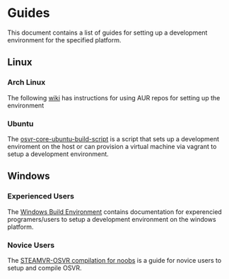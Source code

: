 # Guides

This document contains a list of guides for setting up a development environment for the specified platform.

## Linux

### Arch Linux
The following [wiki](https://wiki.archlinux.org/index.php/Virtual_reality#OSVR) has instructions for using AUR repos for setting up the environment

### Ubuntu 
The [osvr-core-ubuntu-build-script](https://bitbucket.org/monkygames/osvr-core-ubuntu-build-script) is a script that sets up a development enviroment on the host or can provision a virtual machine via vagrant to setup a development environment.

## Windows

### Experienced Users
The [Windows Build Environment](Developing/Windows-Build-Environment.md) contains documentation for experencied programers/users to setup a development environment on the windows platform.

### Novice Users
The [STEAMVR-OSVR compilation for noobs](https://github.com/OSVR/SteamVR-OSVR/files/1117930/STEAMVR-OSVR.compilation.for.noobs.pdf) is a guide for novice users to setup and compile OSVR.

